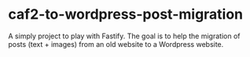 # caf2-to-wordpress-post-migration

A simply project to play with Fastify.
The goal is to help the migration of posts (text + images) from an old website to a Wordpress website.
